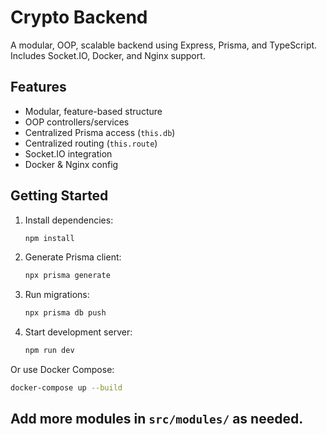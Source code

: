 # Crypto Backend

A modular, OOP, scalable backend using Express, Prisma, and TypeScript. Includes Socket.IO, Docker, and Nginx support.

## Features
- Modular, feature-based structure
- OOP controllers/services
- Centralized Prisma access (`this.db`)
- Centralized routing (`this.route`)
- Socket.IO integration
- Docker & Nginx config

## Getting Started

1. Install dependencies:
   ```sh
   npm install
   ```
2. Generate Prisma client:
   ```sh
   npx prisma generate
   ```
3. Run migrations:
   ```sh
   npx prisma db push
   ```
4. Start development server:
   ```sh
   npm run dev
   ```

Or use Docker Compose:

```sh
docker-compose up --build
```

## Add more modules in `src/modules/` as needed.
